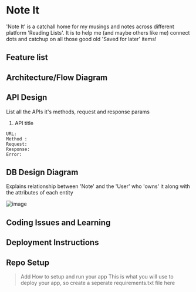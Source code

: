 # Note It

'Note It' is a catchall home for my musings and notes across different platform 'Reading Lists'. It is to help me (and maybe others like me) connect dots and catchup on all those good old 'Saved for later' items!

## Feature list


## Architecture/Flow Diagram



## API Design

List all the APIs it's methods, request and response params

1. API title

```
URL:
Method : 
Request: 
Response:
Error:
```

## DB Design Diagram
Explains relationship between 'Note' and the 'User' who 'owns' it along with the attributes of each entity

![image](https://user-images.githubusercontent.com/37302163/117565773-b3227c80-b0d0-11eb-9b4f-e9727182da44.png)

## Coding Issues and Learning


## Deployment Instructions


## Repo Setup

> Add How to setup and run your app
> This is what you will use to deploy your app, so create a seperate requirements.txt file here









